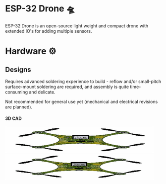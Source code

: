 # ESP-32 Drone 🛸
ESP-32 Drone is an open-source light weight and compact drone with extended IO's for adding multiple sensors.

# Hardware ⚙️

## Designs

Requires advanced soldering experience to build - reflow and/or small-pitch surface-mount soldering are required, and assembly is quite time-consuming and delicate.

Not recommended for general use yet (mechanical and electrical revisions are planned).


#### 3D CAD
<p align="left">
  <img src="https://github.com/Kunalverma1502/esp32-mini-drone/blob/master/IMAGES/Drone Rotate.gif" width="480" height="84" />
  <img src="https://github.com/Kunalverma1502/esp32-mini-drone/blob/master/IMAGES/Motor Directions.gif" width="480" height="84" />
</p>
